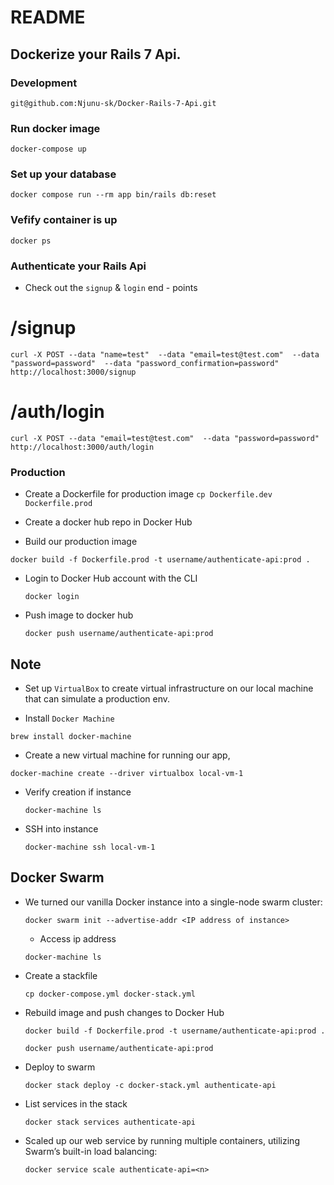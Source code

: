 # README

## Dockerize your Rails 7 Api.

### Development

`git@github.com:Njunu-sk/Docker-Rails-7-Api.git`

### Run docker image

`docker-compose up`

### Set up your database

`docker compose run --rm app bin/rails db:reset`

### Vefify container is up

`docker ps`

### Authenticate your Rails Api

- Check out the `signup` & `login` end - points

 # /signup

 `curl -X POST --data "name=test"  --data "email=test@test.com"  --data "password=password"  --data "password_confirmation=password" http://localhost:3000/signup`

# /auth/login

`curl -X POST --data "email=test@test.com"  --data "password=password" http://localhost:3000/auth/login`

### Production

- Create a Dockerfile for production image
`cp Dockerfile.dev Dockerfile.prod`

- Create a docker hub repo in Docker Hub

- Build our production image

 `docker build -f Dockerfile.prod -t username/authenticate-api:prod .`

- Login to Docker Hub account with the CLI

  `docker login`

- Push image to docker hub

  `docker push username/authenticate-api:prod`

## Note

- Set up `VirtualBox` to create virtual infrastructure on our local machine that can simulate a production env.

- Install `Docker Machine`

 `brew install docker-machine`

- Create a new virtual machine for running our app,

`docker-machine create --driver virtualbox local-vm-1`

- Verify creation if instance

  `docker-machine ls`

- SSH into instance

  `docker-machine ssh local-vm-1`

## Docker Swarm


- We turned our vanilla Docker instance into a single-node swarm cluster:

  `docker swarm init --advertise-addr <IP address of instance>`

  - Access ip address

  `docker-machine ls`

- Create a stackfile

  `cp docker-compose.yml docker-stack.yml`

- Rebuild image and push changes to Docker Hub

  `docker build -f Dockerfile.prod -t username/authenticate-api:prod .`

  `docker push username/authenticate-api:prod`

- Deploy to swarm

  `docker stack deploy -c docker-stack.yml authenticate-api`

- List services in the stack

  `docker stack services authenticate-api`

- Scaled up our web service by running multiple containers, utilizing
Swarm’s built-in load balancing:

  `docker service scale authenticate-api=<n>`

